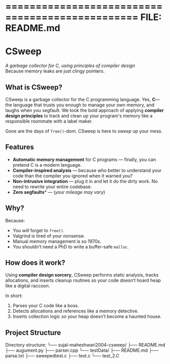 ================================================
FILE: README.md
================================================
# CSweep  
*A garbage collector for C, using principles of compiler design*  
Because memory leaks are just clingy pointers.

## What is CSweep?

CSweep is a garbage collector for the C programming language. Yes, **C**—the language that trusts you enough to manage your own memory, and laughs when you segfault. We took the bold approach of applying **compiler design principles** to track and clean up your program's memory like a responsible roommate with a label maker.

Gone are the days of `free()`-dom. CSweep is here to *sweep* up your mess.

## Features

- **Automatic memory management** for C programs — finally, you can pretend C is a modern language.
- **Compiler-inspired analysis** — because who better to understand your code than the compiler you ignored when it warned you?
- **Non-intrusive integration** — plug it in and let it do the dirty work. No need to rewrite your entire codebase.
- **Zero segfaults*** — (*your mileage may vary*)

## Why?

Because:
- You *will* forget to `free()`.
- Valgrind is tired of your nonsense.
- Manual memory management is so 1970s.
- You shouldn’t need a PhD to write a buffer-safe `malloc`.

## How does it work?

Using **compiler design sorcery**, CSweep performs static analysis, tracks allocations, and inserts cleanup routines so your code doesn’t hoard heap like a digital raccoon.

In short:
1. Parses your C code like a boss.
2. Detects allocations and references like a memory detective.
3. Inserts collection logic so your heap doesn’t become a haunted house.

## Project Structure

Directory structure:
└── sujal-maheshwari2004-csweep/
    ├── README.md
    ├── augument.py
    ├── parser.cpp
    └── testData/
        ├── README.md
        ├── parse.txt
        ├── sweepedtest.c
        ├── test.c
        └── test_2.C
